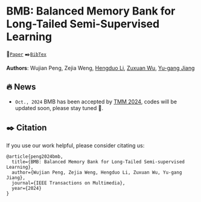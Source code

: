 # BMB: Balanced Memory Bank for Long-Tailed Semi-Supervised Learning
 :bookmark_tabs:[`Paper`]() 
 :black_nib:[`BibTex`](#black_nib-citation) 
 
**Authors**: Wujian Peng, Zejia Weng, [Hengduo Li](https://henrylee2570.github.io/), [Zuxuan Wu](https://zxwu.azurewebsites.net/), [Yu-gang Jiang](https://scholar.google.com/citations?user=f3_FP8AAAAAJ&hl=en)

## :fire: News
* `Oct., 2024` BMB has been accepted by [TMM 2024](https://ieeexplore.ieee.org/xpl/RecentIssue.jsp?punumber=6046), codes will be updated soon, please stay tuned :tada:.

## :black_nib: Citation
If you use our work helpful, please consider citating us:

```
@article{peng2024bmb,
  title={BMB: Balanced Memory Bank for Long-Tailed Semi-supervised Learning},
  author={Wujian Peng, Zejia Weng, Hengduo Li, Zuxuan Wu, Yu-gang Jiang}, 
  journal={IEEE Transactions on Multimedia},
  year={2024}
}
```
